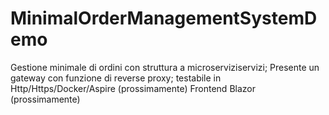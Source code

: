 # MinimalOrderManagementSystemDemo
Gestione minimale di ordini con struttura a microserviziservizi;
Presente un gateway con funzione di reverse proxy;
testabile in Http/Https/Docker/Aspire (prossimamente)
Frontend Blazor (prossimamente)
